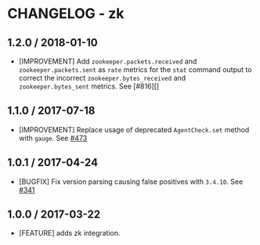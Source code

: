 # CHANGELOG - zk

## 1.2.0 / 2018-01-10

* [IMPROVEMENT] Add `zookeeper.packets.received` and `zookeeper.packets.sent` as `rate` metrics
  for the `stat` command output to correct the incorrect `zookeeper.bytes_received` and
  `zookeeper.bytes_sent` metrics. See [#816][]

## 1.1.0 / 2017-07-18

* [IMPROVEMENT] Replace usage of deprecated `AgentCheck.set` method with `gauge`. See [#473][]

## 1.0.1 / 2017-04-24

* [BUGFIX] Fix version parsing causing false positives with `3.4.10`. See [#341][]

## 1.0.0 / 2017-03-22

* [FEATURE] adds zk integration.

<!--- The following link definition list is generated by PimpMyChangelog --->
[#341]: https://github.com/DataDog/integrations-core/issues/341
[#473]: https://github.com/DataDog/integrations-core/issues/473
